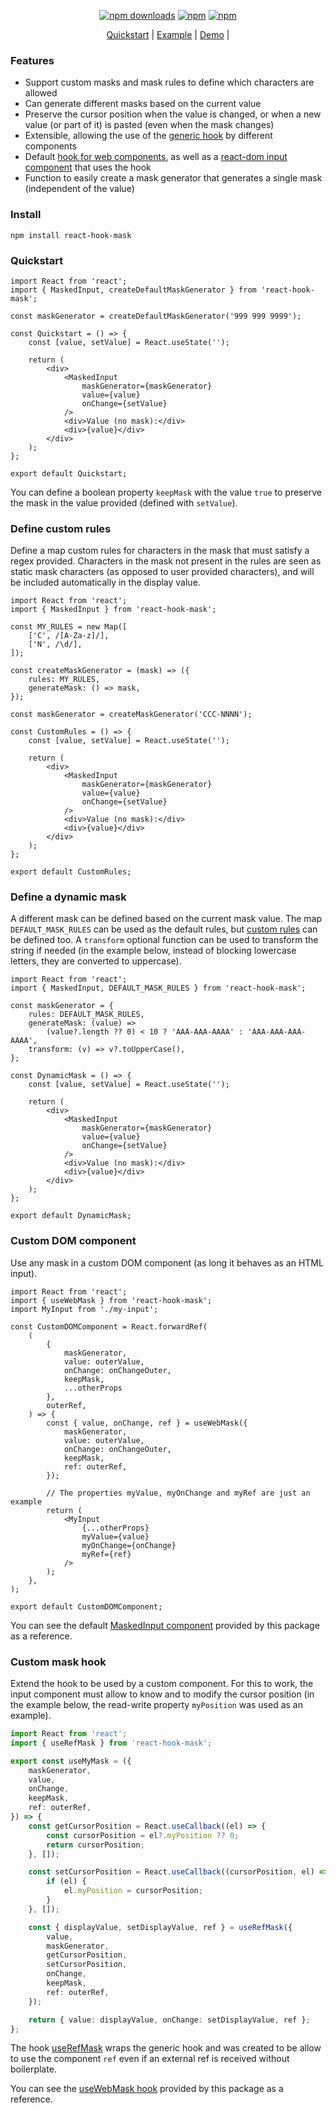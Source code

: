 <div align="center">

[![npm downloads](https://img.shields.io/npm/dm/react-hook-mask.svg?style=for-the-badge)](https://www.npmjs.com/package/react-hook-mask)
[![npm](https://img.shields.io/npm/dt/react-hook-mask.svg?style=for-the-badge)](https://www.npmjs.com/package/react-hook-mask)
[![npm](https://img.shields.io/npm/l/react-hook-mask?style=for-the-badge)](https://github.com/lucasbasquerotto/react-hook-mask/blob/master/LICENSE)

</div>

<p align="center">
  <a href="#quickstart">Quickstart</a> |
  <a href="https://github.com/lucasbasquerotto/react-hook-mask/tree/master/example">Example</a> |
  <a href="https://codesandbox.io/s/react-typescript-forked-2el90?file=/src/masked-phone-number.tsx">Demo</a> |
</p>

### Features

- Support custom masks and mask rules to define which characters are allowed
- Can generate different masks based on the current value
- Preserve the cursor position when the value is changed, or when a new value (or part of it) is pasted (even when the mask changes)
- Extensible, allowing the use of the [generic hook](src/hooks/use-mask.ts) by different components
- Default [hook for web components](src/hooks/use-web-mask.ts), as well as a [react-dom input component](src/components/masked-input.tsx) that uses the hook
- Function to easily create a mask generator that generates a single mask (independent of the value)

### Install

    npm install react-hook-mask

### Quickstart

```tsx
import React from 'react';
import { MaskedInput, createDefaultMaskGenerator } from 'react-hook-mask';

const maskGenerator = createDefaultMaskGenerator('999 999 9999');

const Quickstart = () => {
	const [value, setValue] = React.useState('');

	return (
		<div>
			<MaskedInput
				maskGenerator={maskGenerator}
				value={value}
				onChange={setValue}
			/>
			<div>Value (no mask):</div>
			<div>{value}</div>
		</div>
	);
};

export default Quickstart;
```

You can define a boolean property `keepMask` with the value `true` to preserve the mask in the value provided (defined with `setValue`).

### Define custom rules

Define a map custom rules for characters in the mask that must satisfy a regex provided. Characters in the mask not present in the rules are seen as static mask characters (as opposed to user provided characters), and will be included automatically in the display value.

```tsx
import React from 'react';
import { MaskedInput } from 'react-hook-mask';

const MY_RULES = new Map([
	['C', /[A-Za-z]/],
	['N', /\d/],
]);

const createMaskGenerator = (mask) => ({
	rules: MY_RULES,
	generateMask: () => mask,
});

const maskGenerator = createMaskGenerator('CCC-NNNN');

const CustomRules = () => {
	const [value, setValue] = React.useState('');

	return (
		<div>
			<MaskedInput
				maskGenerator={maskGenerator}
				value={value}
				onChange={setValue}
			/>
			<div>Value (no mask):</div>
			<div>{value}</div>
		</div>
	);
};

export default CustomRules;
```

### Define a dynamic mask

A different mask can be defined based on the current mask value. The map `DEFAULT_MASK_RULES` can be used as the default rules, but [custom rules](#define-custom-rules) can be defined too. A `transform` optional function can be used to transform the string if needed (in the example below, instead of blocking lowercase letters, they are converted to uppercase).

```tsx
import React from 'react';
import { MaskedInput, DEFAULT_MASK_RULES } from 'react-hook-mask';

const maskGenerator = {
	rules: DEFAULT_MASK_RULES,
	generateMask: (value) =>
		(value?.length ?? 0) < 10 ? 'AAA-AAA-AAAA' : 'AAA-AAA-AAA-AAAA',
	transform: (v) => v?.toUpperCase(),
};

const DynamicMask = () => {
	const [value, setValue] = React.useState('');

	return (
		<div>
			<MaskedInput
				maskGenerator={maskGenerator}
				value={value}
				onChange={setValue}
			/>
			<div>Value (no mask):</div>
			<div>{value}</div>
		</div>
	);
};

export default DynamicMask;
```

### Custom DOM component

Use any mask in a custom DOM component (as long it behaves as an HTML input).

```tsx
import React from 'react';
import { useWebMask } from 'react-hook-mask';
import MyInput from './my-input';

const CustomDOMComponent = React.forwardRef(
	(
		{
			maskGenerator,
			value: outerValue,
			onChange: onChangeOuter,
			keepMask,
			...otherProps
		},
		outerRef,
	) => {
		const { value, onChange, ref } = useWebMask({
			maskGenerator,
			value: outerValue,
			onChange: onChangeOuter,
			keepMask,
			ref: outerRef,
		});

		// The properties myValue, myOnChange and myRef are just an example
		return (
			<MyInput
				{...otherProps}
				myValue={value}
				myOnChange={onChange}
				myRef={ref}
			/>
		);
	},
);

export default CustomDOMComponent;
```

You can see the default [MaskedInput component](src/components/masked-input.tsx) provided by this package as a reference.

### Custom mask hook

Extend the hook to be used by a custom component. For this to work, the input component must allow to know and to modify the cursor position (in the example below, the read-write property `myPosition` was used as an example).

```ts
import React from 'react';
import { useRefMask } from 'react-hook-mask';

export const useMyMask = ({
	maskGenerator,
	value,
	onChange,
	keepMask,
	ref: outerRef,
}) => {
	const getCursorPosition = React.useCallback((el) => {
		const cursorPosition = el?.myPosition ?? 0;
		return cursorPosition;
	}, []);

	const setCursorPosition = React.useCallback((cursorPosition, el) => {
		if (el) {
			el.myPosition = cursorPosition;
		}
	}, []);

	const { displayValue, setDisplayValue, ref } = useRefMask({
		value,
		maskGenerator,
		getCursorPosition,
		setCursorPosition,
		onChange,
		keepMask,
		ref: outerRef,
	});

	return { value: displayValue, onChange: setDisplayValue, ref };
};
```

The hook [useRefMask](src/hooks/use-ref-mask.ts) wraps the generic hook and was created to be allow to use the component `ref` even if an external ref is received without boilerplate.

You can see the [useWebMask hook](src/hooks/use-web-mask.ts) provided by this package as a reference.
